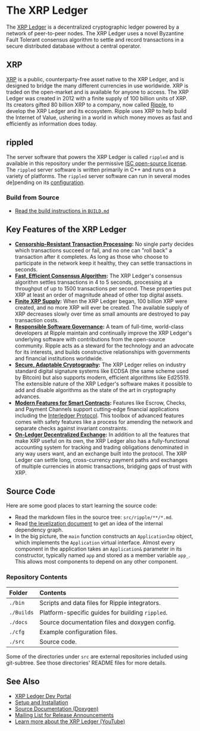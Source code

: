 # The XRP Ledger

The [XRP Ledger](https://xrpl.org/) is a decentralized cryptographic ledger powered by a network of peer-to-peer nodes. The XRP Ledger uses a novel Byzantine Fault Tolerant consensus algorithm to settle and record transactions in a secure distributed database without a central operator.

## XRP
[XRP](https://xrpl.org/xrp.html) is a public, counterparty-free asset native to the XRP Ledger, and is designed to bridge the many different currencies in use worldwide. XRP is traded on the open-market and is available for anyone to access. The XRP Ledger was created in 2012 with a finite supply of 100 billion units of XRP. Its creators gifted 80 billion XRP to a company, now called [Ripple](https://ripple.com/), to develop the XRP Ledger and its ecosystem. Ripple uses XRP to help build the Internet of Value, ushering in a world in which money moves as fast and efficiently as information does today.

## rippled
The server software that powers the XRP Ledger is called `rippled` and is available in this repository under the permissive [ISC open-source license](LICENSE.md). The `rippled` server software is written primarily in C++ and runs on a variety of platforms. The `rippled` server software can run in several modes de]pending on its [configuration](https://xrpl.org/rippled-server-modes.html).  

### Build from Source

* [Read the build instructions in `BUILD.md`](BUILD.md)

## Key Features of the XRP Ledger

- **[Censorship-Resistant Transaction Processing][]:** No single party decides which transactions succeed or fail, and no one can "roll back" a transaction after it completes. As long as those who choose to participate in the network keep it healthy, they can settle transactions in seconds.
- **[Fast, Efficient Consensus Algorithm][]:** The XRP Ledger's consensus algorithm settles transactions in 4 to 5 seconds, processing at a throughput of up to 1500 transactions per second. These properties put XRP at least an order of magnitude ahead of other top digital assets.
- **[Finite XRP Supply][]:** When the XRP Ledger began, 100 billion XRP were created, and no more XRP will ever be created. The available supply of XRP decreases slowly over time as small amounts are destroyed to pay transaction costs.
- **[Responsible Software Governance][]:** A team of full-time, world-class developers at Ripple maintain and continually improve the XRP Ledger's underlying software with contributions from the open-source community. Ripple acts as a steward for the technology and an advocate for its interests, and builds constructive relationships with governments and financial institutions worldwide.
- **[Secure, Adaptable Cryptography][]:** The XRP Ledger relies on industry standard digital signature systems like ECDSA (the same scheme used by Bitcoin) but also supports modern, efficient algorithms like Ed25519. The extensible nature of the XRP Ledger's software makes it possible to add and disable algorithms as the state of the art in cryptography advances.
- **[Modern Features for Smart Contracts][]:** Features like Escrow, Checks, and Payment Channels support cutting-edge financial applications including the [Interledger Protocol](https://interledger.org/). This toolbox of advanced features comes with safety features like a process for amending the network and separate checks against invariant constraints.
- **[On-Ledger Decentralized Exchange][]:** In addition to all the features that make XRP useful on its own, the XRP Ledger also has a fully-functional accounting system for tracking and trading obligations denominated in any way users want, and an exchange built into the protocol. The XRP Ledger can settle long, cross-currency payment paths and exchanges of multiple currencies in atomic transactions, bridging gaps of trust with XRP.

[Censorship-Resistant Transaction Processing]: https://xrpl.org/xrp-ledger-overview.html#censorship-resistant-transaction-processing
[Fast, Efficient Consensus Algorithm]: https://xrpl.org/xrp-ledger-overview.html#fast-efficient-consensus-algorithm
[Finite XRP Supply]: https://xrpl.org/xrp-ledger-overview.html#finite-xrp-supply
[Responsible Software Governance]: https://xrpl.org/xrp-ledger-overview.html#responsible-software-governance
[Secure, Adaptable Cryptography]: https://xrpl.org/xrp-ledger-overview.html#secure-adaptable-cryptography
[Modern Features for Smart Contracts]: https://xrpl.org/xrp-ledger-overview.html#modern-features-for-smart-contracts
[On-Ledger Decentralized Exchange]: https://xrpl.org/xrp-ledger-overview.html#on-ledger-decentralized-exchange


## Source Code

Here are some good places to start learning the source code:

- Read the markdown files in the source tree: `src/ripple/**/*.md`.
- Read [the levelization document](./Builds/levelization) to get an idea of the internal dependency graph.
- In the big picture, the `main` function constructs an `ApplicationImp` object, which implements the `Application` virtual interface. Almost every component in the application takes an `Application&` parameter in its constructor, typically named `app` and stored as a member variable `app_`. This allows most components to depend on any other component.

### Repository Contents

| Folder     | Contents                                         |
|:-----------|:-------------------------------------------------|
| `./bin`    | Scripts and data files for Ripple integrators.   |
| `./Builds` | Platform-specific guides for building `rippled`. |
| `./docs`   | Source documentation files and doxygen config.   |
| `./cfg`    | Example configuration files.                     |
| `./src`    | Source code.                                     |

Some of the directories under `src` are external repositories included using
git-subtree. See those directories' README files for more details.


## See Also

* [XRP Ledger Dev Portal](https://xrpl.org/)
* [Setup and Installation](https://xrpl.org/install-rippled.html)
* [Source Documentation (Doxygen)](https://xrplf.github.io/rippled/)
* [Mailing List for Release Announcements](https://groups.google.com/g/ripple-server)
* [Learn more about the XRP Ledger (YouTube)](https://www.youtube.com/playlist?list=PLJQ55Tj1hIVZtJ_JdTvSum2qMTsedWkNi)
